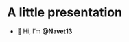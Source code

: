 # A little presentation


- 👋 Hi, I’m **@Navet13**

<!---
Navet13/Navet13 is a ✨ special ✨ repository because its `README.md` (this file) appears on your GitHub profile.
You can click the Preview link to take a look at your changes.
--->
